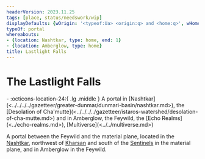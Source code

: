 ```yaml
---
headerVersion: 2023.11.25
tags: [place, status/needswork/wip]
displayDefaults: {wOrigin: '<typeof:Ua> <origin:q> and <home:q>', wHome: ''}
typeOf: portal
whereabouts:
- {location: Nashtkar, type: home, end: 1}
- {location: Amberglow, type: home}
title: Lastlight Falls
---
```

# The Lastlight Falls
<div class="grid cards ext-narrow-margin ext-one-column" markdown>
-   :octicons-location-24:{ .lg .middle } A portal in [Nashtkar](<../../../../gazetteer/greater-dunmar/dunmari-basin/nashtkar.md>), the [Desolation of Cha'mutte](<../../../../gazetteer/istaros-watershed/desolation-of-cha-mutte.md>) and in Amberglow, the Feywild, the [Echo Realms](<../echo-realms.md>), [Multiverse](<../../multiverse.md>)  
</div>


A portal between the Feywild and the material plane, located in the [Nashtkar](<../../../../gazetteer/greater-dunmar/dunmari-basin/nashtkar.md>), northwest of [Kharsan](<../../../../gazetteer/greater-dunmar/dunmari-basin/kharsan.md>) and south of the [Sentinels](<../../../../gazetteer/sentinel-range/sentinel-range.md>) in the material plane, and in Amberglow in the Feywild. 

